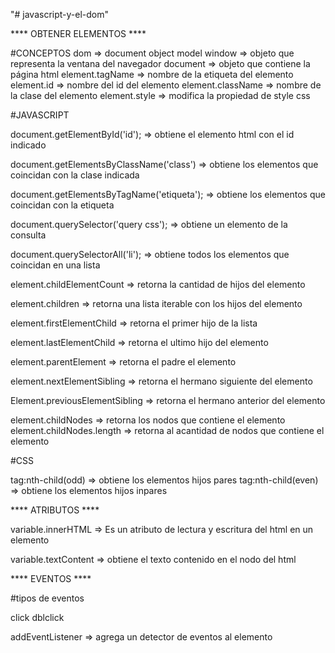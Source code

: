 "# javascript-y-el-dom" 

**** OBTENER ELEMENTOS ****

#CONCEPTOS
dom => document object model
window => objeto que representa la ventana del navegador
document => objeto que contiene la página html
element.tagName => nombre de la etiqueta del elemento
element.id => nombre del id del elemento
element.className => nombre de la clase del elemento
element.style => modifica la propiedad de style css

#JAVASCRIPT

document.getElementById('id'); => obtiene el elemento html con el id indicado

document.getElementsByClassName('class') => obtiene los elementos que coincidan con la clase indicada

document.getElementsByTagName('etiqueta'); => obtiene los elementos que coincidan con la etiqueta

document.querySelector('query css'); => obtiene un elemento de la consulta

document.querySelectorAll('li'); => obtiene todos los elementos que coincidan en una lista

element.childElementCount => retorna la cantidad de hijos del elemento 

element.children => retorna una lista iterable con los hijos del elemento

element.firstElementChild => retorna el primer hijo de la lista

element.lastElementChild => retorna el ultimo hijo del elemento

element.parentElement => retorna el padre el elemento

element.nextElementSibling => retorna el hermano siguiente del elemento

Element.previousElementSibling => retorna el hermano anterior del elemento

element.childNodes => retorna los nodos que contiene el elemento
element.childNodes.length => retorna al acantidad de nodos que contiene el elemento

#CSS

tag:nth-child(odd) => obtiene los elementos hijos pares
tag:nth-child(even) => obtiene los elementos hijos inpares

**** ATRIBUTOS ****

variable.innerHTML => Es un atributo de lectura y escritura del html en un elemento 

variable.textContent => obtiene el texto contenido en el nodo del html

**** EVENTOS ****

#tipos de eventos

click
dblclick


addEventListener => agrega un detector de eventos al elemento





